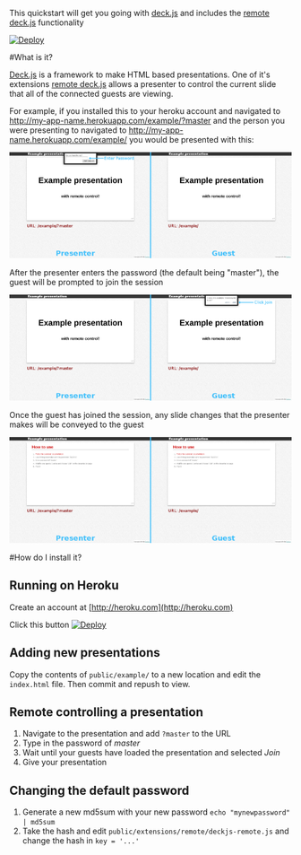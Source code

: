 This quickstart will get you going with [deck.js](http://imakewebthings.com/deck.js/) and includes the [remote deck.js](https://github.com/chrisjaure/deckjs-remote) functionality

[![Deploy](https://www.herokucdn.com/deploy/button.png)](https://heroku.com/deploy)

#What is it?

[Deck.js](http://imakewebthings.com/deck.js/) is a framework to make HTML based presentations.  One of it's extensions [remote deck.js](https://github.com/chrisjaure/deckjs-remote) allows a presenter to control the current slide that all of the connected guests are viewing.

For example, if you installed this to your heroku account and navigated to http://my-app-name.herokuapp.com/example/?master and the person you were presenting to navigated to http://my-app-name.herokuapp.com/example/ you would be presented with this:

![Password Prompt](https://raw.githubusercontent.com/pcon/heroku-deckjs-remote-quickstart/master/docs/deck_step1.png)

After the presenter enters the password (the default being "master"), the guest will be prompted to join the session

![Session Prompt](https://raw.githubusercontent.com/pcon/heroku-deckjs-remote-quickstart/master/docs/deck_step2.png)

Once the guest has joined the session, any slide changes that the presenter makes will be conveyed to the guest

![Presentation](https://raw.githubusercontent.com/pcon/heroku-deckjs-remote-quickstart/master/docs/deck_step3.png)

#How do I install it?

## Running on Heroku

Create an account at [http://heroku.com](http://heroku.com)

Click this button
[![Deploy](https://www.herokucdn.com/deploy/button.png)](https://heroku.com/deploy)

## Adding new presentations

Copy the contents of `public/example/` to a new location and edit the `index.html` file.  Then commit and repush to view.

## Remote controlling a presentation

1. Navigate to the presentation and add `?master` to the URL
2. Type in the password of _master_
3. Wait until your guests have loaded the presentation and selected _Join_
4. Give your presentation

## Changing the default password

1. Generate a new md5sum with your new password `echo "mynewpassword" | md5sum `
2. Take the hash and edit `public/extensions/remote/deckjs-remote.js` and change the hash in `key = '...'`